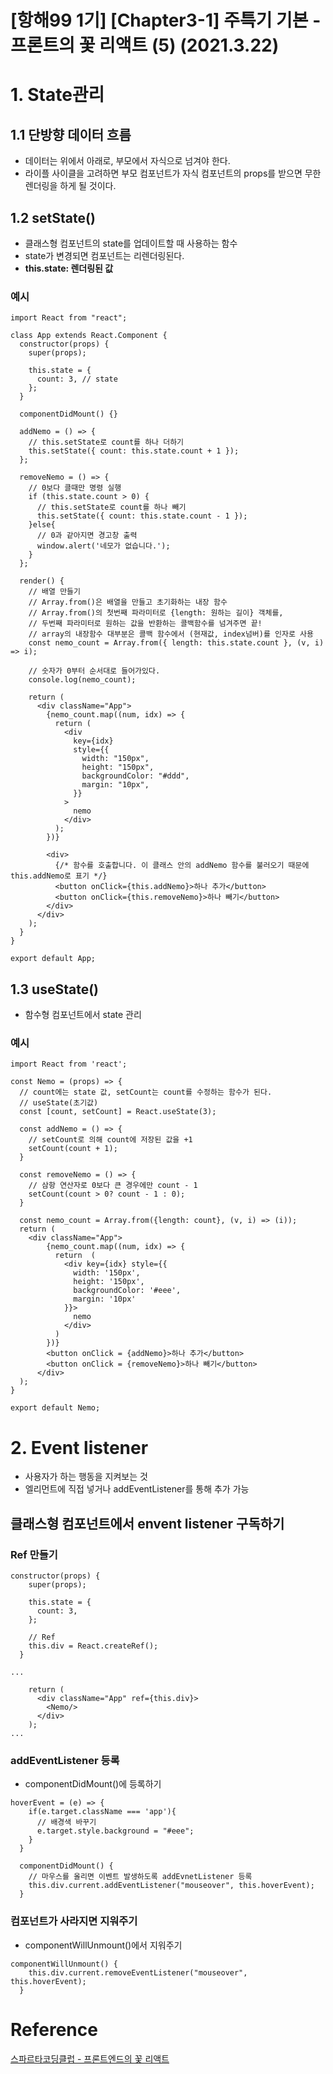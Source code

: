 # [항해99 1기] [Chapter3-1] 주특기 기본 - 프론트의 꽃 리액트 (5) (2021.3.22)

# 1. State관리

## 1.1 단방향 데이터 흐름

* 데이터는 위에서 아래로, 부모에서 자식으로 넘겨야 한다.
* 라이플 사이클을 고려하면 부모 컴포넌트가 자식 컴포넌트의 props를 받으면 무한 렌더링을 하게 될 것이다.



## 1.2 setState()

* 클래스형 컴포넌트의 state를 업데이트할 때 사용하는 함수
* state가 변경되면 컴포넌트는 리렌더링된다.
* **this.state: 렌더링된 값**



### 예시

```react
import React from "react";

class App extends React.Component {
  constructor(props) {
    super(props);

    this.state = {
      count: 3, // state
    };
  }

  componentDidMount() {}

  addNemo = () => {
    // this.setState로 count를 하나 더하기
    this.setState({ count: this.state.count + 1 });
  };

  removeNemo = () => {
    // 0보다 클때만 명령 실행
    if (this.state.count > 0) {
      // this.setState로 count를 하나 빼기
      this.setState({ count: this.state.count - 1 });
    }else{
      // 0과 같아지면 경고창 출력
      window.alert('네모가 없습니다.');
    }
  };

  render() {
    // 배열 만들기
    // Array.from()은 배열을 만들고 초기화하는 내장 함수
    // Array.from()의 첫번째 파라미터로 {length: 원하는 길이} 객체를,
    // 두번째 파라미터로 원하는 값을 반환하는 콜백함수를 넘겨주면 끝!
    // array의 내장함수 대부분은 콜백 함수에서 (현재값, index넘버)를 인자로 사용
    const nemo_count = Array.from({ length: this.state.count }, (v, i) => i);

    // 숫자가 0부터 순서대로 들어가있다.
    console.log(nemo_count);

    return (
      <div className="App">
        {nemo_count.map((num, idx) => {
          return (
            <div
              key={idx}
              style={{
                width: "150px",
                height: "150px",
                backgroundColor: "#ddd",
                margin: "10px",
              }}
            >
              nemo
            </div>
          );
        })}

        <div>
          {/* 함수를 호출합니다. 이 클래스 안의 addNemo 함수를 불러오기 때문에 this.addNemo로 표기 */}
          <button onClick={this.addNemo}>하나 추가</button>
          <button onClick={this.removeNemo}>하나 빼기</button>
        </div>
      </div>
    );
  }
}

export default App;
```



## 1.3 useState()

* 함수형 컴포넌트에서 state 관리



### 예시

```react
import React from 'react';

const Nemo = (props) => {
  // count에는 state 값, setCount는 count를 수정하는 함수가 된다.
  // useState(초기값)
  const [count, setCount] = React.useState(3);

  const addNemo = () => {
    // setCount로 의해 count에 저장된 값을 +1
    setCount(count + 1);
  }

  const removeNemo = () => {
    // 삼항 연산자로 0보다 큰 경우에만 count - 1
    setCount(count > 0? count - 1 : 0);
  }

  const nemo_count = Array.from({length: count}, (v, i) => (i));
  return (
    <div className="App">
        {nemo_count.map((num, idx) => {
          return  (
            <div key={idx} style={{
              width: '150px',
              height: '150px',
              backgroundColor: '#eee',
              margin: '10px'
            }}>
              nemo
            </div>
          )
        })}
        <button onClick = {addNemo}>하나 추가</button>
        <button onClick = {removeNemo}>하나 빼기</button>
      </div>
  );
}

export default Nemo;
```



# 2. Event listener

* 사용자가 하는 행동을 지켜보는 것
* 엘리먼트에 직접 넣거나 addEventListener를 통해 추가 가능



## 클래스형 컴포넌트에서 envent listener 구독하기

### Ref 만들기

```react
constructor(props) {
    super(props);

    this.state = {
      count: 3,
    };

    // Ref
    this.div = React.createRef();
  }

...

	return (
      <div className="App" ref={this.div}>
        <Nemo/>
      </div>
    );
...
```



### addEventListener 등록

* componentDidMount()에 등록하기

```react
hoverEvent = (e) => {
    if(e.target.className === 'app'){
      // 배경색 바꾸기
      e.target.style.background = "#eee";
    }
  }

  componentDidMount() {
    // 마우스를 올리면 이벤트 발생하도록 addEvnetListener 등록
    this.div.current.addEventListener("mouseover", this.hoverEvent);
  }
```



### 컴포넌트가 사라지면 지워주기

* componentWillUnmount()에서 지워주기

```React
componentWillUnmount() {
    this.div.current.removeEventListener("mouseover", this.hoverEvent);
  }
```



# Reference

[스파르타코딩클럽 - 프론트엔드의 꽃 리액트](https://spartacodingclub.kr/online/react)


